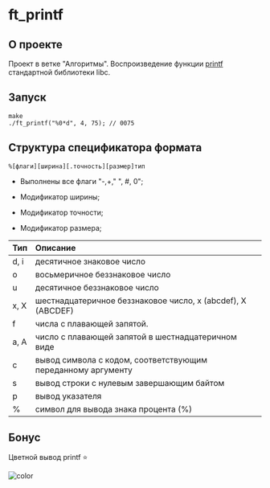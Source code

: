 # ft_printf


## О проекте

Проект в ветке "Алгоритмы". Воспроизведение функции [printf](https://ru.wikipedia.org/wiki/Printf) стандартной библиотеки libc.

## Запуск
```
make
./ft_printf("%0*d", 4, 75); // 0075
```


## Структура спецификатора формата

```
%[флаги][ширина][.точность][размер]тип
```

  * Выполнены все флаги "-,+," ", #, 0";

  * Модификатор ширины;

  * Модификатор точности;

  * Модификатор размера;



|  Тип |                    Описание                                 |
| -----|:------------------------------------------------------------|
| d, i | десятичное знаковое число                                   |
|   o  | восьмеричное беззнаковое число                              |
|   u  | десятичное беззнаковое число                                |
| x, X |шестнадцатеричное беззнаковое число, x (abcdef), X (ABCDEF)  |
|   f  | числа с плавающей запятой.                                  |
| а, A | число с плавающей запятой в шестнадцатеричном виде          |
|   c  | вывод символа с кодом, соответствующим переданному аргументу|
|   s  | вывод строки с нулевым завершающим байтом                   |
|   p  | вывод указателя                                             |
|   %  | символ для вывода знака процента (%)                        |

## Бонус
Цветной вывод printf :star:

![color](https://user-images.githubusercontent.com/41144800/90440633-3d105c80-e0e0-11ea-9542-591c13d6c764.jpg)




